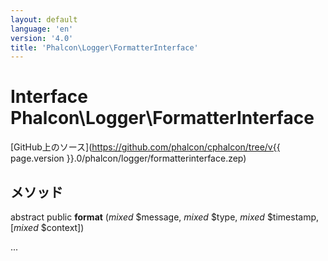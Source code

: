 ```yaml
---
layout: default
language: 'en'
version: '4.0'
title: 'Phalcon\Logger\FormatterInterface'
---
```


# Interface **Phalcon\Logger\FormatterInterface**

[GitHub上のソース](https://github.com/phalcon/cphalcon/tree/v{{ page.version }}.0/phalcon/logger/formatterinterface.zep)

## メソッド

abstract public **format** (*mixed* $message, *mixed* $type, *mixed* $timestamp, [*mixed* $context])

...